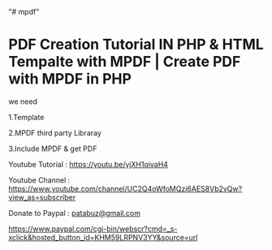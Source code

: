 "# mpdf" 


PDF Creation Tutorial IN PHP & HTML Tempalte with MPDF | Create PDF with MPDF in PHP 
=============================================================================================
we need 

1.Template

2.MPDF third party Libraray

3.Include MPDF & get PDF


Youtube Tutorial : https://youtu.be/yjXH1qivaH4

Youtube Channel : https://www.youtube.com/channel/UC2Q4oWfoMQzi6AES8Vb2vQw?view_as=subscriber


Donate to Paypal : patabuz@gmail.com

https://www.paypal.com/cgi-bin/webscr?cmd=_s-xclick&hosted_button_id=KHM59LRPNV3YY&source=url
